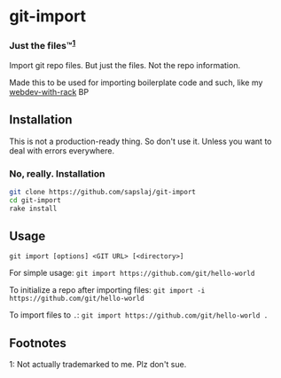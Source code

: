# git-import

### Just the files™<sup>[1](#footnote-1)</sup>

Import git repo files. But just the files. Not the repo information.

Made this to be used for importing boilerplate code and such, like my [webdev-with-rack](https://github.com/sapslaj/webdev-with-rack) BP

## Installation

This is not a production-ready thing. So don't use it. Unless you want to deal with errors everywhere.

### No, really. Installation

```sh
git clone https://github.com/sapslaj/git-import
cd git-import
rake install
```

## Usage

`git import [options] <GIT URL> [<directory>]`

For simple usage:
`git import https://github.com/git/hello-world`


To initialize a repo after importing files:
`git import -i https://github.com/git/hello-world`

To import files to `.`:
`git import https://github.com/git/hello-world .`


## Footnotes
<a name="footnote-1">1</a>: Not actually trademarked to me. Plz don't sue.
